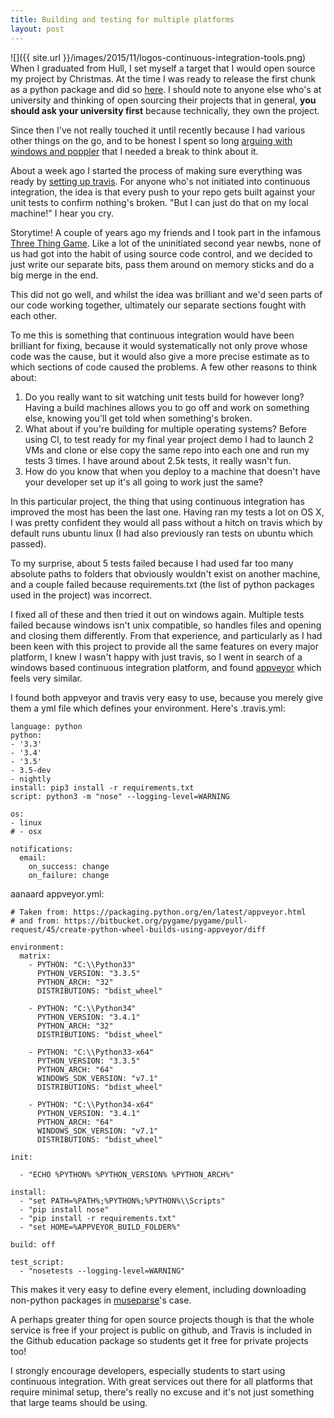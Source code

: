 ```yaml
---
title: Building and testing for multiple platforms
layout: post
---
```

![]({{ site.url }}/images/2015/11/logos-continuous-integration-tools.png)
When I graduated from Hull, I set myself a target that I would open source my project by Christmas. At the time I was ready to release the first chunk as a python package and did so [here](http://github.com/godley/museparse). I should note to anyone else who's at university and thinking of open sourcing their projects that in general, **you should ask your university first** because technically, they own the project. 

Since then I've not really touched it until recently because I had various other things on the go, and to be honest I spent so long [arguing with windows and poppler](http://charlottegodley.co.uk/arguing-with-poppler-and-qt-on-windows/) that I needed a break to think about it.

About a week ago I started the process of making sure everything was ready by [setting up travis](http://travis-ci.org). For anyone who's not initiated into continuous integration, the idea is that every push to your repo gets built against your unit tests to confirm nothing's broken. "But I can just do that on my local machine!" I hear you cry. 

Storytime! A couple of years ago my friends and I took part in the infamous [Three Thing Game](https://www.youtube.com/watch?v=1GkvKC8Ls9E). Like a lot of the uninitiated second year newbs, none of us had got into the habit of using source code control, and we decided to just write our separate bits, pass them around on memory sticks and do a big merge in the end.

This did not go well, and whilst the idea was brilliant and we'd seen parts of our code working together, ultimately our separate sections fought with each other.

To me this is something that continuous integration would have been brilliant for fixing, because it would systematically not only prove whose code was the cause, but it would also give a more precise estimate as to which sections of code caused the problems. A few other reasons to think about:

1. Do you really want to sit watching unit tests build for however long? Having a build machines allows you to go off and work on something else, knowing you'll get told when something's broken.
1. What about if you're building for multiple operating systems? Before using CI, to test ready for my final year project demo I had to launch 2 VMs and clone or else copy the same repo into each one and run my tests 3 times. I have around about 2.5k tests, it really wasn't fun.
1. How do you know that when you deploy to a machine that doesn't have your developer set up it's all going to work just the same?

In this particular project, the thing that using continuous integration has improved the most has been the last one. Having ran my tests a lot on OS X, I was pretty confident they would all pass without a hitch on travis which by default runs ubuntu linux (I had also previously ran tests on ubuntu which passed). 

To my surprise, about 5 tests failed because I had used far too many absolute paths to folders that obviously wouldn't exist on another machine, and a couple failed because requirements.txt (the list of python packages used in the project) was incorrect.

I fixed all of these and then tried it out on windows again. Multiple tests failed because windows isn't unix compatible, so handles files and opening and closing them differently.
From that experience, and particularly as I had been keen with this project to provide all the same features on every major platform, I knew I wasn't happy with just travis, so I went in search of a windows based continuous integration platform, and found [appveyor](http://appveyor.com) which feels very similar.

I found both appveyor and travis very easy to use, because you merely give them a yml file which defines your environment. Here's .travis.yml:
```
language: python
python:
- '3.3'
- '3.4'
- '3.5'
- 3.5-dev
- nightly
install: pip3 install -r requirements.txt
script: python3 -m "nose" --logging-level=WARNING

os:
- linux
# - osx

notifications:
  email:
    on_success: change
    on_failure: change
```

aanaard appveyor.yml:
```
# Taken from: https://packaging.python.org/en/latest/appveyor.html
# and from: https://bitbucket.org/pygame/pygame/pull-request/45/create-python-wheel-builds-using-appveyor/diff

environment:
  matrix:
    - PYTHON: "C:\\Python33"
      PYTHON_VERSION: "3.3.5"
      PYTHON_ARCH: "32"
      DISTRIBUTIONS: "bdist_wheel"

    - PYTHON: "C:\\Python34"
      PYTHON_VERSION: "3.4.1"
      PYTHON_ARCH: "32"
      DISTRIBUTIONS: "bdist_wheel"

    - PYTHON: "C:\\Python33-x64"
      PYTHON_VERSION: "3.3.5"
      PYTHON_ARCH: "64"
      WINDOWS_SDK_VERSION: "v7.1"
      DISTRIBUTIONS: "bdist_wheel"

    - PYTHON: "C:\\Python34-x64"
      PYTHON_VERSION: "3.4.1"
      PYTHON_ARCH: "64"
      WINDOWS_SDK_VERSION: "v7.1"
      DISTRIBUTIONS: "bdist_wheel"

init:

  - "ECHO %PYTHON% %PYTHON_VERSION% %PYTHON_ARCH%"

install:
  - "set PATH=%PATH%;%PYTHON%;%PYTHON%\\Scripts"
  - "pip install nose"
  - "pip install -r requirements.txt"
  - "set HOME=%APPVEYOR_BUILD_FOLDER%"

build: off

test_script:
  - "nosetests --logging-level=WARNING"
```


This makes it very easy to define every element, including downloading non-python packages in [museparse](http://github.com/godley/museparse)'s case. 

A perhaps greater thing for open source projects though is that the whole service is free if your project is public on github, and Travis is included in the Github education package so students get it free for private projects too!

I strongly encourage developers, especially students to start using continuous integration. With great services out there for all platforms that require minimal setup, there's really no excuse and it's not just something that large teams should be using.